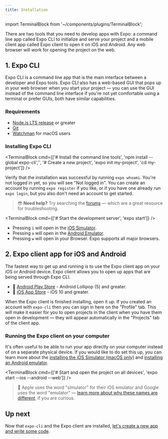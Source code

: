 ```yaml
---
title: Installation
---
```


import TerminalBlock from '~/components/plugins/TerminalBlock';

There are two tools that you need to develop apps with Expo: a command line app called Expo CLI to initialize and serve your project and a mobile client app called Expo client to open it on iOS and Android. Any web browser will work for opening the project on the web.

## 1. Expo CLI

Expo CLI is a command line app that is the main interface between a developer and Expo tools. Expo CLI also has a web-based GUI that pops up in your web browser when you start your project &mdash; you can use the GUI instead of the command line interface if you're not yet comfortable using a terminal or prefer GUIs, both have similar capabilities.

### Requirements

- [Node.js LTS release](https://nodejs.org/en/) or greater
- [Git](https://git-scm.com)
- [Watchman](https://facebook.github.io/watchman/docs/install#buildinstall) for macOS users

### Installing Expo CLI

<TerminalBlock cmd={['# Install the command line tools', 'npm install --global expo-cli','', '# Create a new project', 'expo init my-project', 'cd my-project']} />

Verify that the installation was successful by running `expo whoami`. You're not logged in yet, so you will see "Not logged in". You can create an account by running `expo register` if you like, or if you have one already run `expo login`, but you also don't need an account to get started.

> 😳 **Need help?** Try searching the [forums](https://forums.expo.io) &mdash; which are a great resource for troubleshooting.

<TerminalBlock cmd={['# Start the development server', 'expo start']} />

- Pressing `i` will open in the [iOS Simulator](../../workflow/ios-simulator/).
- Pressing `a` will open in the [Android Emulator](../../workflow/android-studio-emulator/).
- Pressing `w` will open in your Browser. Expo supports all major browsers.

## 2. Expo client app for iOS and Android

The fastest way to get up and running is to use the Expo client app on your iOS or Android device. Expo client allows you to open up apps that are being served through Expo CLI.

- 🤖 [Android Play Store](https://play.google.com/store/apps/details?id=host.exp.exponent) - Android Lollipop (5) and greater.
- 🍎 [iOS App Store](https://itunes.com/apps/exponent) - iOS 10 and greater.

When the Expo client is finished installing, open it up. If you created an account with `expo-cli` then you can sign in here on the "Profile" tab. This will make it easier for you to open projects in the client when you have them open in development &mdash; they will appear automatically in the "Projects" tab of the client app.

### Running the Expo client on your computer

It's often useful to be able to run your app directly on your computer instead of on a separate physical device. If you would like to do set this up, you can learn more about the [installing the iOS Simulator (macOS only)](../../workflow/ios-simulator/) and [installing an Android emulator](../../workflow/android-studio-emulator/).

<TerminalBlock cmd={['# Start and open the project on all devices', 'expo start --ios --android --web']} />

> 🧐 Apple uses the word "simulator" for their iOS emulator and Google uses the word "emulator" &mdash; [learn more about why these names are different](https://stackoverflow.com/a/4544605/659988), if you are curious.

## Up next

Now that `expo-cli` and the Expo client are installed, [let's create a new app and write some code](../../get-started/create-a-new-app/).
